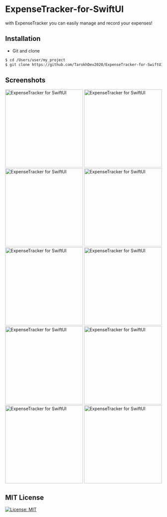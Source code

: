 # ExpenseTracker-for-SwiftUI
with ExpenseTracker you can easily manage and record your expenses!


## Installation ##
* Git and clone <br/>
```bash
$ cd /Users/user/my_project
$ git clone https://github.com/TarokhDev2020/ExpenseTracker-for-SwiftUI.git
```

## Screenshots ##
<img src="https://user-images.githubusercontent.com/72879576/96372948-5718fa80-1176-11eb-87ef-4cac161325da.png" alt="ExpenseTracker for SwiftUI" width="250"/>
<img src="https://user-images.githubusercontent.com/72879576/96372953-58e2be00-1176-11eb-8f17-57f961019ab6.png" alt="ExpenseTracker for SwiftUI" width="250"/>
<img src="https://user-images.githubusercontent.com/72879576/96372954-5aac8180-1176-11eb-89bd-c65f2e4e8d04.png" alt="ExpenseTracker for SwiftUI" width="250"/>
<img src="https://user-images.githubusercontent.com/72879576/96373117-37ce9d00-1177-11eb-8e2d-f2f3c6f8c203.png" alt="ExpenseTracker for SwiftUI" width="250"/>
<img src="https://user-images.githubusercontent.com/72879576/96372962-67c97080-1176-11eb-9a52-eb8fddf95575.png" alt="ExpenseTracker for SwiftUI" width="250"/>
<img src="https://user-images.githubusercontent.com/72879576/96372964-6a2bca80-1176-11eb-8a92-ff1abba4fda7.png" alt="ExpenseTracker for SwiftUI" width="250"/>
<img src="https://user-images.githubusercontent.com/72879576/96372967-6e57e800-1176-11eb-9b2d-a24518bb327b.png" alt="ExpenseTracker for SwiftUI" width="250"/>
<img src="https://user-images.githubusercontent.com/72879576/96372972-72840580-1176-11eb-85fa-3e38f905de1c.png" alt="ExpenseTracker for SwiftUI" width="250"/>
<img src="https://user-images.githubusercontent.com/72879576/96372984-80d22180-1176-11eb-91de-2f90d7a19a3a.png" alt="ExpenseTracker for SwiftUI" width="250"/>
<img src="https://user-images.githubusercontent.com/72879576/96372991-8465a880-1176-11eb-98f4-8f1f297d3a02.png" alt="ExpenseTracker for SwiftUI" width="250"/>



## MIT License ##
[![License: MIT](https://img.shields.io/badge/License-MIT-yellow.svg)](https://opensource.org/licenses/MIT)
